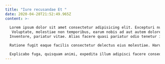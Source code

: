 ```yaml
---
title: "Iure recusandae Et "
date: 2020-04-28T21:52:49.965Z
content: >-
  
  Lorem ipsum dolor sit amet consectetur adipisicing elit. Excepturi numquam veritatis iste accusantium nisi, incidunt porro eveniet impedit. Voluptas, ea pariatur obcaecati accusantium esse voluptatum doloremque ipsam praesentium et reiciendis in ut eius. Facilis, porro! Blanditiis numquam vel ipsam accusamus quod velit eaque harum ad alias. Eos quam fugiat obcaecati nemo odio incidunt error delectus sequi asperiores dolor deserunt quibusdam, distinctio commodi porro doloribus voluptate culpa velit! Debitis corporis cum, amet impedit esse ea reprehenderit animi optio praesentium quidem tempore inventore dolorum harum dolores magni iste beatae a? Veniam, tempora.
   Voluptate, molestiae non temporibus, earum nobis ad aut autem dolores sit ullam veritatis sunt! Quis ad praesentium deleniti minima eos aspernatur, soluta nostrum dolore nam doloribus, totam dolorum voluptas.
  Inventore, pariatur vitae. Alias facere quasi pariatur odio tenetur itaque molestiae. Explicabo commodi odit soluta provident, minus maxime doloremque fuga pariatur doloribus aut enim excepturi debitis! Minus reiciendis illo molestias nobis perferendis harum soluta expedita mollitia, laudantium consectetur sint recusandae pariatur nihil praesentium alias.

  Ratione fugit eaque facilis consectetur delectus eius molestiae. Harum id rem et cum optio quasi, numquam ipsa voluptas, perferendis culpa cumque omnis accusantium.

  Explicabo fuga, quisquam animi, expedita illum adipisci facere consequuntur sequi, ex beatae id aut.
---
```

